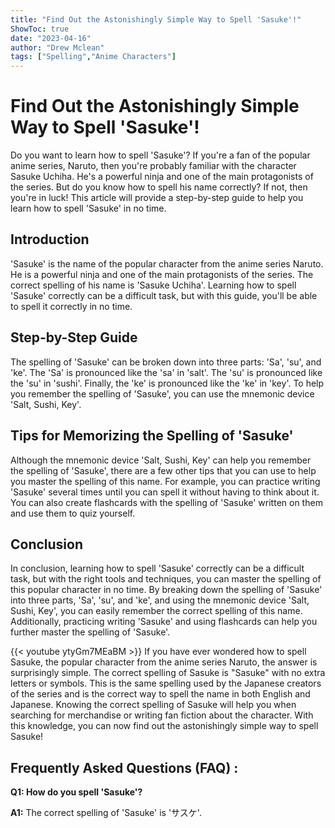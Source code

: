 ```yaml
---
title: "Find Out the Astonishingly Simple Way to Spell 'Sasuke'!"
ShowToc: true 
date: "2023-04-16"
author: "Drew Mclean" 
tags: ["Spelling","Anime Characters"]
---
```

# Find Out the Astonishingly Simple Way to Spell 'Sasuke'!
Do you want to learn how to spell 'Sasuke'? If you're a fan of the popular anime series, Naruto, then you're probably familiar with the character Sasuke Uchiha. He's a powerful ninja and one of the main protagonists of the series. But do you know how to spell his name correctly? If not, then you're in luck! This article will provide a step-by-step guide to help you learn how to spell 'Sasuke' in no time.

## Introduction

'Sasuke' is the name of the popular character from the anime series Naruto. He is a powerful ninja and one of the main protagonists of the series. The correct spelling of his name is 'Sasuke Uchiha'. Learning how to spell 'Sasuke' correctly can be a difficult task, but with this guide, you'll be able to spell it correctly in no time.

## Step-by-Step Guide

The spelling of 'Sasuke' can be broken down into three parts: 'Sa', 'su', and 'ke'. The 'Sa' is pronounced like the 'sa' in 'salt'. The 'su' is pronounced like the 'su' in 'sushi'. Finally, the 'ke' is pronounced like the 'ke' in 'key'. To help you remember the spelling of 'Sasuke', you can use the mnemonic device 'Salt, Sushi, Key'.

## Tips for Memorizing the Spelling of 'Sasuke'

Although the mnemonic device 'Salt, Sushi, Key' can help you remember the spelling of 'Sasuke', there are a few other tips that you can use to help you master the spelling of this name. For example, you can practice writing 'Sasuke' several times until you can spell it without having to think about it. You can also create flashcards with the spelling of 'Sasuke' written on them and use them to quiz yourself.

## Conclusion

In conclusion, learning how to spell 'Sasuke' correctly can be a difficult task, but with the right tools and techniques, you can master the spelling of this popular character in no time. By breaking down the spelling of 'Sasuke' into three parts, 'Sa', 'su', and 'ke', and using the mnemonic device 'Salt, Sushi, Key', you can easily remember the correct spelling of this name. Additionally, practicing writing 'Sasuke' and using flashcards can help you further master the spelling of 'Sasuke'.

{{< youtube ytyGm7MEaBM >}} 
If you have ever wondered how to spell Sasuke, the popular character from the anime series Naruto, the answer is surprisingly simple. The correct spelling of Sasuke is "Sasuke" with no extra letters or symbols. This is the same spelling used by the Japanese creators of the series and is the correct way to spell the name in both English and Japanese. Knowing the correct spelling of Sasuke will help you when searching for merchandise or writing fan fiction about the character. With this knowledge, you can now find out the astonishingly simple way to spell Sasuke!

## Frequently Asked Questions (FAQ) :
**Q1: How do you spell 'Sasuke'?**

**A1:** The correct spelling of 'Sasuke' is 'サスケ'.





